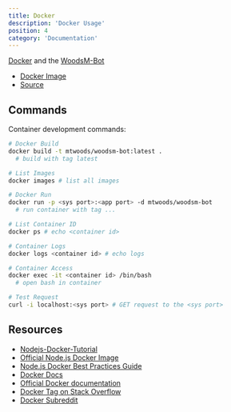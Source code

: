 ```yaml
---
title: Docker
description: 'Docker Usage'
position: 4
category: 'Documentation'
---
```


<!-- markdownlint-disable MD033 -->
<!-- markdownlint-disable MD030 -->

[Docker](https://docs.docker.com/) and the [WoodsM-Bot](/)

- [Docker Image](https://hub.docker.com/repository/docker/mtwoods/woodsm-bot)
- [Source](https://github.com/mxttwoods/woodsm-bot)

## Commands

Container development commands:

<code-block label="Bash" active>

```bash
# Docker Build
docker build -t mtwoods/woodsm-bot:latest .
  # build with tag latest

# List Images
docker images # list all images

# Docker Run
docker run -p <sys port>:<app port> -d mtwoods/woodsm-bot
  # run container with tag ...

# List Container ID
docker ps # echo <container id>

# Container Logs
docker logs <container id> # echo logs

# Container Access
docker exec -it <container id> /bin/bash
  # open bash in container

# Test Request
curl -i localhost:<sys port> # GET request to the <sys port>
```

</code-block>

## Resources

- [Nodejs-Docker-Tutorial](https://nodejs.org/en/docs/guides/nodejs-docker-webapp/)
- [Official Node.js Docker Image](https://hub.docker.com/_/node/)
- [Node.js Docker Best Practices Guide](https://github.com/nodejs/docker-node/blob/master/docs/BestPractices.md)
- [Docker Docs](https://docs.docker.com/)
- [Official Docker documentation](https://docs.docker.com/get-started/nodejs/build-images/)
- [Docker Tag on Stack Overflow](https://stackoverflow.com/questions/tagged/docker)
- [Docker Subreddit](https://reddit.com/r/docker)
